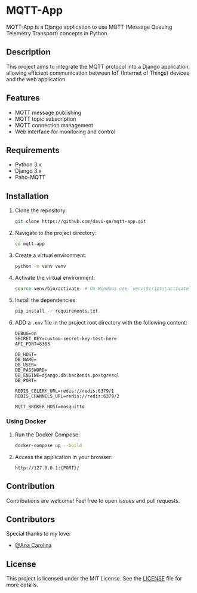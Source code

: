 # MQTT-App

MQTT-App is a Django application to use MQTT (Message Queuing Telemetry Transport) concepts in Python.

## Description

This project aims to integrate the MQTT protocol into a Django application, allowing efficient communication between IoT (Internet of Things) devices and the web application.

## Features

- MQTT message publishing
- MQTT topic subscription
- MQTT connection management
- Web interface for monitoring and control

## Requirements

- Python 3.x
- Django 3.x
- Paho-MQTT

## Installation

1. Clone the repository:
    ```bash
    git clone https://github.com/davi-ga/mqtt-app.git
    ```
2. Navigate to the project directory:
    ```bash
    cd mqtt-app
    ```
3. Create a virtual environment:
    ```bash
    python -m venv venv
    ```
4. Activate the virtual environment:
    ```bash
    source venv/bin/activate  # On Windows use `venv\Scripts\activate`
    ```
5. Install the dependencies:
    ```bash
    pip install -r requirements.txt
    ```
6. ADD a `.env` file in the project root directory with the following content:
    ```env
    DEBUG=on
    SECRET_KEY=custom-secret-key-test-here
    API_PORT=8383

    DB_HOST=
    DB_NAME=
    DB_USER=
    DB_PASSWORD=
    DB_ENGINE=django.db.backends.postgresql
    DB_PORT=

    REDIS_CELERY_URL=redis://redis:6379/1
    REDIS_CHANNELS_URL=redis://redis:6379/2

    MQTT_BROKER_HOST=mosquitto
    ```

### Using Docker

1. Run the Docker Compose:
    ```bash
    docker-compose up --build
    ```
3. Access the application in your browser:
    ```
    http://127.0.0.1:{PORT}/
    ```

## Contribution

Contributions are welcome! Feel free to open issues and pull requests.

## Contributors

Special thanks to my love:

- [@Ana Carolina](https://github.com/mxtqnt)

## License

This project is licensed under the MIT License. See the [LICENSE](LICENSE) file for more details.
